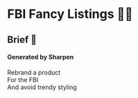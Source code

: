 # FBI Fancy Listings 🕵️‍♂️

## Brief 📖

#### Generated by Sharpen

Rebrand a product <br/>
For the FBI <br/>
And avoid trendy styling
